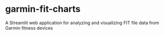 # garmin-fit-charts
A Streamlit web application for analyzing and visualizing FIT file data from Garmin fitness devices
